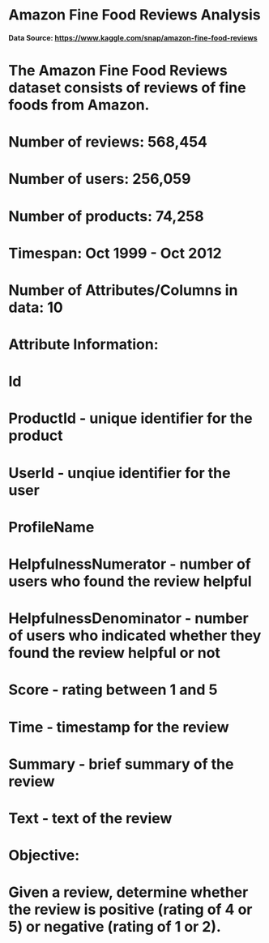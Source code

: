 # Amazon Fine Food Reviews Analysis
#### Data Source: https://www.kaggle.com/snap/amazon-fine-food-reviews

# The Amazon Fine Food Reviews dataset consists of reviews of fine foods from Amazon.

# Number of reviews: 568,454
# Number of users: 256,059
# Number of products: 74,258
# Timespan: Oct 1999 - Oct 2012
# Number of Attributes/Columns in data: 10

# Attribute Information:

# Id
# ProductId - unique identifier for the product
# UserId - unqiue identifier for the user
# ProfileName
# HelpfulnessNumerator - number of users who found the review helpful
# HelpfulnessDenominator - number of users who indicated whether they found the review helpful or not
# Score - rating between 1 and 5
# Time - timestamp for the review
# Summary - brief summary of the review
# Text - text of the review
# Objective:
# Given a review, determine whether the review is positive (rating of 4 or 5) or negative (rating of 1 or 2).
